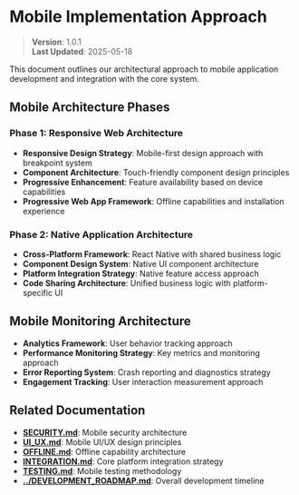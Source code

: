 
# Mobile Implementation Approach

> **Version**: 1.0.1  
> **Last Updated**: 2025-05-18

This document outlines our architectural approach to mobile application development and integration with the core system.

## Mobile Architecture Phases

### Phase 1: Responsive Web Architecture
- **Responsive Design Strategy**: Mobile-first design approach with breakpoint system
- **Component Architecture**: Touch-friendly component design principles
- **Progressive Enhancement**: Feature availability based on device capabilities
- **Progressive Web App Framework**: Offline capabilities and installation experience

### Phase 2: Native Application Architecture
- **Cross-Platform Framework**: React Native with shared business logic
- **Component Design System**: Native UI component architecture
- **Platform Integration Strategy**: Native feature access approach
- **Code Sharing Architecture**: Unified business logic with platform-specific UI

## Mobile Monitoring Architecture

- **Analytics Framework**: User behavior tracking approach
- **Performance Monitoring Strategy**: Key metrics and monitoring approach
- **Error Reporting System**: Crash reporting and diagnostics strategy
- **Engagement Tracking**: User interaction measurement approach

## Related Documentation

- **[SECURITY.md](SECURITY.md)**: Mobile security architecture
- **[UI_UX.md](UI_UX.md)**: Mobile UI/UX design principles
- **[OFFLINE.md](OFFLINE.md)**: Offline capability architecture
- **[INTEGRATION.md](INTEGRATION.md)**: Core platform integration strategy
- **[TESTING.md](TESTING.md)**: Mobile testing methodology
- **[../DEVELOPMENT_ROADMAP.md](../DEVELOPMENT_ROADMAP.md)**: Overall development timeline

